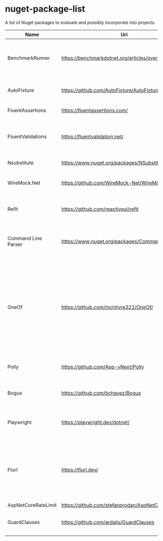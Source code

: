 # nuget-package-list

A list of Nuget packages to evaluate and possibly incorporate into projects.

| Name | Uri | Description |
|------|------|-----|
|BenchmarkRunner|https://benchmarkdotnet.org/articles/overview.html|Utility to benchmark performance including cpu and ram usage|
|AutoFixture|https://github.com/AutoFixture/AutoFixture|Simplifies the 'arrange' phase of writing tests|
|FluentAssertions|https://fluentassertions.com/|Nicer than using Assert()|
|FluentValidations|https://fluentvalidation.net/|Framework for building strongly-typed validation rules|
|Nsubstitute|https://www.nuget.org/packages/NSubstitute/|Mocking framework|
|WireMock.Net|https://github.com/WireMock-Net/WireMock.Net|Lightweight HTTP mocking server|
|Refit|https://github.com/reactiveui/refit|The automatic type-safe REST library for .NET Core|
|Command Line Parser|https://www.nuget.org/packages/CommandLineParser|clean and concise API for manipulating command line arguments|
|OneOf|https://github.com/mcintyre321/OneOf/| F# style discriminated unions or C#, using a custom type OneOf<T0, ... Tn> which holds a single value and has a .Match(...) method on it for exhaustive matching. Simple but powerful.|
|Polly|https://github.com/App-vNext/Polly|Resilient and transient fault handling library|
|Bogus|https://github.com/bchavez/Bogus|Generate realistic fake data for testing|
|Playwright|https://playwright.dev/dotnet/|enables reliable end-to-end testing for modern web apps|
|Flurl|https://flurl.dev/|fluent, asynchronous, testable, portable, buzzword-laden URL builder and HTTP client library for .NET|
|AspNetCoreRateLimit|https://github.com/stefanprodan/AspNetCoreRateLimit|Rate Limiting|
|GuardClauses|https://github.com/ardalis/GuardClauses|Simplify checking of method parameters.|

